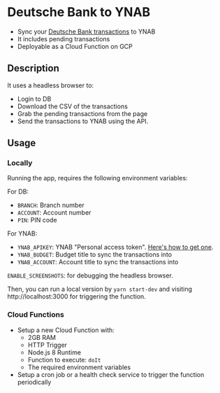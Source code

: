 # Deutsche Bank to YNAB

- Sync your [Deutsche Bank transactions](https://meine.deutsche-bank.de/trxm/db) to YNAB
- It includes pending transactions
- Deployable as a Cloud Function on GCP

## Description

It uses a headless browser to:

- Login to DB
- Download the CSV of the transactions
- Grab the pending transactions from the page
- Send the transactions to YNAB using the API.

## Usage

### Locally

Running the app, requires the following environment variables:

For DB:
- `BRANCH`: Branch number
- `ACCOUNT`: Account number
- `PIN`: PIN code

For YNAB:
- `YNAB_APIKEY`: YNAB "Personal access token". [Here's how to get one](https://api.youneedabudget.com/#personal-access-tokens).
- `YNAB_BUDGET`: Budget title to sync the transactions into
- `YNAB_ACCOUNT`: Account title to sync the transactions into

`ENABLE_SCREENSHOTS`: for debugging the headless browser.

Then, you can run a local version by `yarn start-dev` and visiting http://localhost:3000 for triggering the function.

### Cloud Functions
- Setup a new Cloud Function with:
  - 2GB RAM
  - HTTP Trigger
  - Node.js 8 Runtime
  - Function to execute: `doIt`
  - The required environment variables
- Setup a cron job or a health check service to trigger the function periodically
